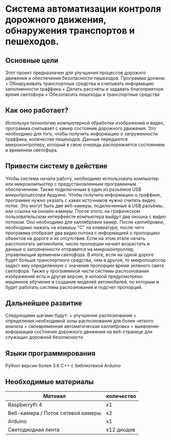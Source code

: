 # Система автоматизации контроля дорожного движения, обнаружения транспортов и пешеходов.

## Основные цели

Этот проект предназначен для улучшения процессов дорожнго движения и обеспечения безопасности пешеходов. 
Программа должна:
	+ Обнаруживать транспортные средства и считывать информацию заполненности траффика
	+ Делать рассчеты и задавать благоприятное время светофора
	+ Обезопасить пешеходы и транспортные средства

## Как оно работает?

Используя технологию компьютерной обработки изображений и видео, программа считывает с камер состояние дорожного движения. Это необходимо для того, чтобы получить информацию о загруженности траффика, количестве пешеходов.
Данные передаются микроконтрллеру, который в свою очередь распоряжается состоянием и временем светофора.

## Привести систему в действие

Чтобы система начала работу, необходимо использовать компьютер или микрокомпьютер с предустановленным программным обеспечением. Также подключеным в один из разъёмов USB микропроцессора Ардуино. Чтобы получить информацию о траффике, программе нужно указать с каких источников
нужно считать видео поток. Это могут быть две веб-камеры, подключенные в USB разъёмы, или ссылка на онлайн-камеры.
После этого, на графическом пользовательском интерфейсте компьютера выйдут два окошка с видео потоком. Оно необходимо для каллибровки камер. После каллибровки, необходимо нажать на клавишу "С" на клавиатуре, после чего программа отобразит два видео потока с информацией о пропорциях объектов на дороге и их отсутствия. Если на этом этапе начать расспологать автомобили, число пропорции начнет возрастать и данные о заполненности отправятся на микроконтроллер, управляющий временем светофора. В итоге, если на одной дороге будет больше транспортного средства, чем в другой, то микропоцессор задаст ему определенную с значения пропорции время зеленого света светофора.
Также у программной части системы распознования изображений есть и другая версия, в которой предусмотрено машинное обучение и создание моделей автомобилей, по которым и будет работать система распознования и подсчет пропорций.

## Дальнейшее развитие

Следующими шагами будут:
	+ улучшение распознования
	+ определения необходимой зоны распознования для более четкого анализа
	+ своевременная автоматическая каллибровка
	+ выявление информаций состояния дорожного движения на веб-странице для служащих дорожной безопасности

## Языки программирования
Python версии более 3.6
C++ с библиотекой Arduino

## Необходимые материалы

Матеиал | количество
--------|------
RaspberryPi 4 | x1
Веб-камера / Поток сетевой камеры | x2
Arduino | x1
Светодиодная лента | х12 диодов